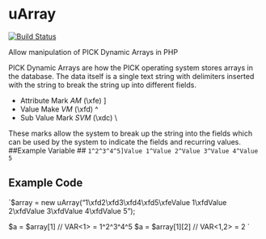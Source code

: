 # uArray

[![Build Status](https://travis-ci.org/gheydon/uarray.png)](https://travis-ci.org/gheydon/uarray)

Allow manipulation of PICK Dynamic Arrays in PHP

PICK Dynamic Arrays are how the PICK operating system stores arrays in the database. The data itself is a single text string with delimiters inserted with the string to break the string up into different fields.

* Attribute Mark *AM* (\xfe) ]
* Value Make *VM* (\xfd) ^
* Sub Value Mark *SVM* (\xdc) \

These marks allow the system to break up the string into the fields which can be used by the system to indicate the fields and recurring values.
##Example Variable ##
`1^2^3^4^5]Value 1^Value 2^Value 3^Value 4^Value 5`
## Example Code ##
`$array = new uArray(“1\xfd2\xfd3\xfd4\xfd5\xfeValue 1\xfdValue 2\xfdValue 3\xfdValue 4\xfdValue 5”);

$a = $array[1] // VAR<1> = 1^2^3^4^5
$a = $array[1][2] // VAR<1,2> = 2
`